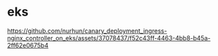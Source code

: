 # eks

https://github.com/nurhun/canary_deployment_ingress-nginx_controller_on_eks/assets/37078437/f52c43ff-4463-4bb8-b45a-2ff62e0675b4

